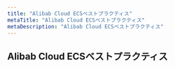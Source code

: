 ```yaml
---
title: "Alibab Cloud ECSベストプラクティス"
metaTitle: "Alibab Cloud ECSベストプラクティス"
metaDescription: "Alibab Cloud ECSベストプラクティス"
---
```


## Alibab Cloud ECSベストプラクティス

